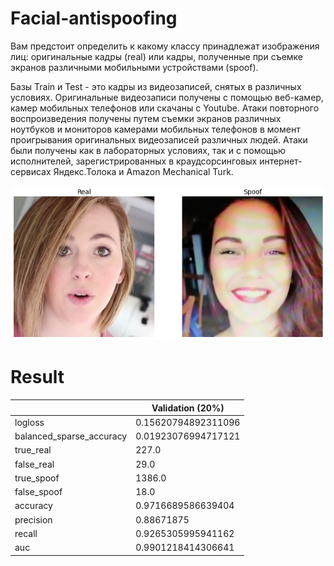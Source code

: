 # Facial-antispoofing

Вам предстоит определить к какому классу принадлежат изображения лиц: оригинальные кадры (real) или кадры, полученные при съемке экранов различными мобильными устройствами (spoof).

Базы Train и Test - это кадры из видеозаписей, снятых в различных условиях. Оригинальные видеозаписи получены с помощью веб-камер, камер мобильных телефонов или скачаны c Youtube. Атаки повторного воспроизведения получены путем съемки экранов различных ноутбуков и мониторов камерами мобильных телефонов в момент проигрывания оригинальных видеозаписей различных людей. Атаки были получены как в лабораторных условиях, так и с помощью исполнителей, зарегистрированных в краудсорсинговых интернет-сервисах Яндекс.Толока и Amazon Mechanical Turk.

![alt text](./image_faces.png "Faces example")

# Result

|                          | Validation (20%)    |
|--------------------------|---------------------|
| logloss                  | 0.15620794892311096 |
| balanced_sparse_accuracy | 0.01923076994717121 |
| true_real                | 227.0               |
| false_real               | 29.0                |
| true_spoof               | 1386.0              |
| false_spoof              | 18.0                |
| accuracy                 | 0.9716689586639404  |
| precision                | 0.88671875          |
| recall                   | 0.9265305995941162  |
| auc                      | 0.9901218414306641  |



